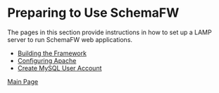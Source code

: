 # Preparing to Use SchemaFW

The pages in this section provide instructions in how to set up a LAMP
server to run SchemaFW web applications.

- [Building the Framework](BuildingTheFramework.md)
- [Configuring Apache](ConfiguringApache.md)
- [Create MySQL User Account](CreateWebUser.md)


[Main Page](UserGuide.md)
